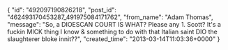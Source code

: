  {
   "id": "492097190826218",
   "post_id": "462493170453287_491975084171762",
   "from_name": "Adam Thomas",
   "message": "So, a DIOESCAN COURT IS WHAT? Please any 1. Scott? It's a fuckin MICK thing I know & something to do with that Italian saint DIO the slaughterer bloke innit??",
   "created_time": "2013-03-14T11:03:36+0000"
 }
